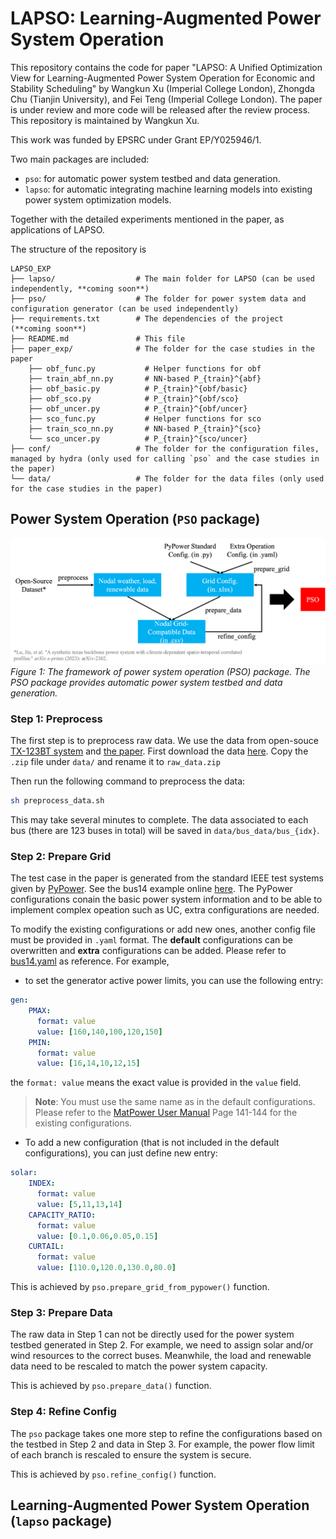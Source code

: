 # LAPSO: Learning-Augmented Power System Operation

This repository contains the code for paper "LAPSO: A Unified Optimization View for Learning-Augmented Power System Operation for Economic and Stability Scheduling" by Wangkun Xu (Imperial College London), Zhongda Chu (Tianjin University), and Fei Teng (Imperial College London). The paper is under review and more code will be released after the review process. This repository is maintained by Wangkun Xu.

 This work was funded by EPSRC under Grant EP/Y025946/1.

Two main packages are included:
- `pso`: for automatic power system testbed and data generation.
- `lapso`: for automatic integrating machine learning models into existing power system optimization models.

Together with the detailed experiments mentioned in the paper, as applications of LAPSO.

The structure of the repository is
```
LAPSO_EXP
├── lapso/                  # The main folder for LAPSO (can be used independently, **coming soon**)
├── pso/                    # The folder for power system data and configuration generator (can be used independently)
├── requirements.txt        # The dependencies of the project (**coming soon**)
├── README.md               # This file
├── paper_exp/              # The folder for the case studies in the paper
    ├── obf_func.py           # Helper functions for obf
    ├── train_abf_nn.py       # NN-based P_{train}^{abf}
    ├── obf_basic.py          # P_{train}^{obf/basic}
    ├── obf_sco.py            # P_{train}^{obf/sco}
    ├── obf_uncer.py          # P_{train}^{obf/uncer}
    ├── sco_func.py           # Helper functions for sco
    ├── train_sco_nn.py       # NN-based P_{train}^{sco}
    └── sco_uncer.py          # P_{train}^{sco/uncer}
├── conf/                   # The folder for the configuration files, managed by hydra (only used for calling `pso` and the case studies in the paper)
└── data/                   # The folder for the data files (only used for the case studies in the paper)
```

## Power System Operation (`PSO` package)

![PSO Framework](repo_figure/pso.png)
*Figure 1: The framework of power system operation (PSO) package. The PSO package provides automatic power system testbed and data generation.*

### Step 1: Preprocess

The first step is to preprocess raw data. We use the data from open-souce [TX-123BT system](https://rpglab.github.io/resources/TX-123BT/) and [the paper](https://arxiv.org/abs/2302.13231). First download the data [here](https://figshare.com/ndownloader/files/39478540). Copy the ```.zip``` file under `data/` and rename it to `raw_data.zip`

Then run the following command to preprocess the data:
```bash
sh preprocess_data.sh
```

This may take several minutes to complete. The data associated to each bus (there are 123 buses in total) will be saved in `data/bus_data/bus_{idx}`.

### Step 2: Prepare Grid

The test case in the paper is generated from the standard IEEE test systems given by [PyPower](https://github.com/rwl/PYPOWER). See the bus14 example online [here](https://github.com/rwl/PYPOWER/blob/master/pypower/case14.py). The PyPower configurations conain the basic power system information and to be able to implement complex opeation such as UC, extra configurations are needed. 

To modify the existing configurations or add new ones, another config file must be provided in `.yaml` format. The **default** configurations can be overwritten and **extra** configurations can be added. Please refer to [bus14.yaml](conf/grid/bus14.yaml) as reference. For example, 
- to set the generator active power limits, you can use the following entry:
```yaml
gen:
    PMAX:
      format: value 
      value: [160,140,100,120,150]
    PMIN:
      format: value 
      value: [16,14,10,12,15]
```
the `format: value` means the exact value is provided in the `value` field. 


> **Note**: You must use the same name as in the default configurations. Please refer to the [MatPower User Manual](https://matpower.org/docs/manual.pdf) Page 141-144 for the existing configurations.

- To add a new configuration (that is not included in the default configurations), you can just define new entry:
```yaml
solar:
    INDEX:
      format: value 
      value: [5,11,13,14]
    CAPACITY_RATIO:
      format: value 
      value: [0.1,0.06,0.05,0.15]
    CURTAIL:
      format: value 
      value: [110.0,120.0,130.0,80.0]
```

This is achieved by `pso.prepare_grid_from_pypower()` function.

### Step 3: Prepare Data

The raw data in Step 1 can not be directly used for the power system testbed generated in Step 2. For example, we need to assign solar and/or wind resources to the correct buses. Meanwhile, the load and renewable data need to be rescaled to match the power system capacity.

This is achieved by `pso.prepare_data()` function.

### Step 4: Refine Config

The `pso` package takes one more step to refine the configurations based on the testbed in Step 2 and data in Step 3. For example, the power flow limit of each branch is rescaled to ensure the system is secure.

This is achieved by `pso.refine_config()` function.

## Learning-Augmented Power System Operation (`lapso` package)

